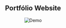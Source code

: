 <h2 align="center">
  Portfólio Website<br/>
</h2>
<div align="center">
  <img alt="Demo" src="./assets/art.png" />
</div>
